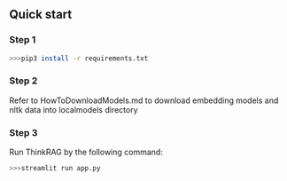 ## Quick start

### Step 1
```bash
>>>pip3 install -r requirements.txt
```
### Step 2

Refer to HowToDownloadModels.md to download embedding models and nltk data into localmodels directory

### Step 3

Run ThinkRAG by the following command:
```bash
>>>streamlit run app.py
```